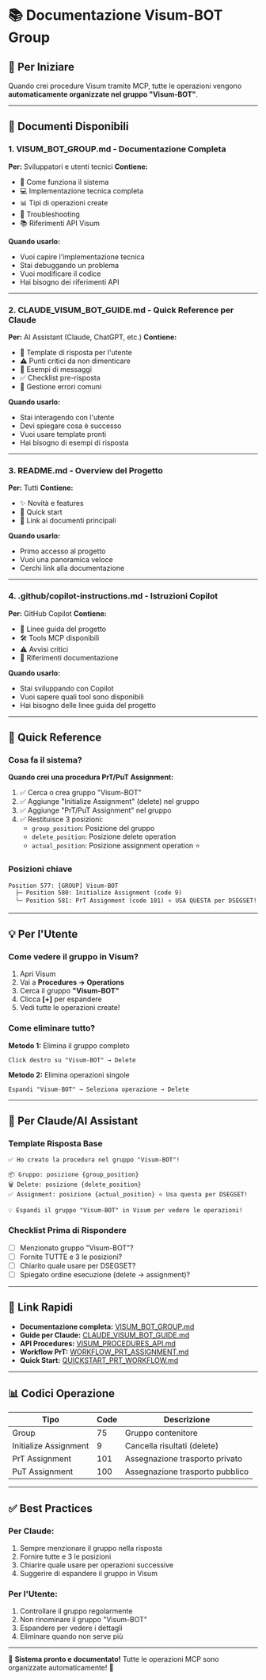 # 📚 Documentazione Visum-BOT Group

## 🎯 Per Iniziare

Quando crei procedure Visum tramite MCP, tutte le operazioni vengono **automaticamente organizzate nel gruppo "Visum-BOT"**.

---

## 📖 Documenti Disponibili

### 1. **VISUM_BOT_GROUP.md** - Documentazione Completa
**Per:** Sviluppatori e utenti tecnici
**Contiene:**
- 🔧 Come funziona il sistema
- 💻 Implementazione tecnica completa
- 📊 Tipi di operazioni create
- 🐛 Troubleshooting
- 📚 Riferimenti API Visum

**Quando usarlo:**
- Vuoi capire l'implementazione tecnica
- Stai debuggando un problema
- Vuoi modificare il codice
- Hai bisogno dei riferimenti API

---

### 2. **CLAUDE_VISUM_BOT_GUIDE.md** - Quick Reference per Claude
**Per:** AI Assistant (Claude, ChatGPT, etc.)
**Contiene:**
- 💬 Template di risposta per l'utente
- ⚠️ Punti critici da non dimenticare
- 🎨 Esempi di messaggi
- ✅ Checklist pre-risposta
- 🐛 Gestione errori comuni

**Quando usarlo:**
- Stai interagendo con l'utente
- Devi spiegare cosa è successo
- Vuoi usare template pronti
- Hai bisogno di esempi di risposta

---

### 3. **README.md** - Overview del Progetto
**Per:** Tutti
**Contiene:**
- ✨ Novità e features
- 🎯 Quick start
- 🔗 Link ai documenti principali

**Quando usarlo:**
- Primo accesso al progetto
- Vuoi una panoramica veloce
- Cerchi link alla documentazione

---

### 4. **.github/copilot-instructions.md** - Istruzioni Copilot
**Per:** GitHub Copilot
**Contiene:**
- 🔧 Linee guida del progetto
- 🛠️ Tools MCP disponibili
- ⚠️ Avvisi critici
- 🔗 Riferimenti documentazione

**Quando usarlo:**
- Stai sviluppando con Copilot
- Vuoi sapere quali tool sono disponibili
- Hai bisogno delle linee guida del progetto

---

## 🚀 Quick Reference

### Cosa fa il sistema?

**Quando crei una procedura PrT/PuT Assignment:**

1. ✅ Cerca o crea gruppo "Visum-BOT"
2. ✅ Aggiunge "Initialize Assignment" (delete) nel gruppo
3. ✅ Aggiunge "PrT/PuT Assignment" nel gruppo
4. ✅ Restituisce 3 posizioni:
   - `group_position`: Posizione del gruppo
   - `delete_position`: Posizione delete operation
   - `actual_position`: Posizione assignment operation ⭐

### Posizioni chiave

```
Position 577: [GROUP] Visum-BOT
  ├─ Position 580: Initialize Assignment (code 9)
  └─ Position 581: PrT Assignment (code 101) ⭐ USA QUESTA per DSEGSET!
```

---

## 💡 Per l'Utente

### Come vedere il gruppo in Visum?

1. Apri Visum
2. Vai a **Procedures → Operations**
3. Cerca il gruppo **"Visum-BOT"**
4. Clicca **[+]** per espandere
5. Vedi tutte le operazioni create!

### Come eliminare tutto?

**Metodo 1:** Elimina il gruppo completo
```
Click destro su "Visum-BOT" → Delete
```

**Metodo 2:** Elimina operazioni singole
```
Espandi "Visum-BOT" → Seleziona operazione → Delete
```

---

## 🤖 Per Claude/AI Assistant

### Template Risposta Base

```
✅ Ho creato la procedura nel gruppo "Visum-BOT"!

📦 Gruppo: posizione {group_position}
🗑️ Delete: posizione {delete_position}
✅ Assignment: posizione {actual_position} ⭐ Usa questa per DSEGSET!

💡 Espandi il gruppo "Visum-BOT" in Visum per vedere le operazioni!
```

### Checklist Prima di Rispondere

- [ ] Menzionato gruppo "Visum-BOT"?
- [ ] Fornite TUTTE e 3 le posizioni?
- [ ] Chiarito quale usare per DSEGSET?
- [ ] Spiegato ordine esecuzione (delete → assignment)?

---

## 🔗 Link Rapidi

- **Documentazione completa:** [VISUM_BOT_GROUP.md](VISUM_BOT_GROUP.md)
- **Guide per Claude:** [CLAUDE_VISUM_BOT_GUIDE.md](CLAUDE_VISUM_BOT_GUIDE.md)
- **API Procedures:** [VISUM_PROCEDURES_API.md](VISUM_PROCEDURES_API.md)
- **Workflow PrT:** [WORKFLOW_PRT_ASSIGNMENT.md](WORKFLOW_PRT_ASSIGNMENT.md)
- **Quick Start:** [QUICKSTART_PRT_WORKFLOW.md](QUICKSTART_PRT_WORKFLOW.md)

---

## 📊 Codici Operazione

| Tipo | Code | Descrizione |
|------|------|-------------|
| Group | 75 | Gruppo contenitore |
| Initialize Assignment | 9 | Cancella risultati (delete) |
| PrT Assignment | 101 | Assegnazione trasporto privato |
| PuT Assignment | 100 | Assegnazione trasporto pubblico |

---

## ✅ Best Practices

### Per Claude:
1. Sempre menzionare il gruppo nella risposta
2. Fornire tutte e 3 le posizioni
3. Chiarire quale usare per operazioni successive
4. Suggerire di espandere il gruppo in Visum

### Per l'Utente:
1. Controllare il gruppo regolarmente
2. Non rinominare il gruppo "Visum-BOT"
3. Espandere per vedere i dettagli
4. Eliminare quando non serve più

---

🎉 **Sistema pronto e documentato!** Tutte le operazioni MCP sono organizzate automaticamente! 🚀

